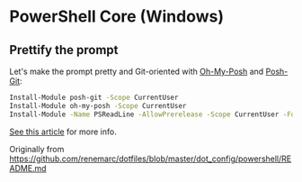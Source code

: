 # PowerShell Core (Windows)

## Prettify the prompt

Let's make the prompt pretty and Git-oriented with [Oh-My-Posh](https://github.com/dahlbyk/posh-git) and [Posh-Git](https://github.com/JanDeDobbeleer/oh-my-posh):

```sh
Install-Module posh-git -Scope CurrentUser
Install-Module oh-my-posh -Scope CurrentUser
Install-Module -Name PSReadLine -AllowPrerelease -Scope CurrentUser -Force -SkipPublisherCheck
```

[See this article](https://www.hanselman.com/blog/HowToMakeAPrettyPromptInWindowsTerminalWithPowerlineNerdFontsCascadiaCodeWSLAndOhmyposh.aspx) for more info.

Originally from https://github.com/renemarc/dotfiles/blob/master/dot_config/powershell/README.md
